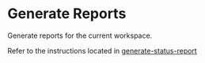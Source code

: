 # Generate Reports

Generate reports for the current workspace.

Refer to the instructions located in [generate-status-report](../instructions/generate-status-report.instructions.md)
